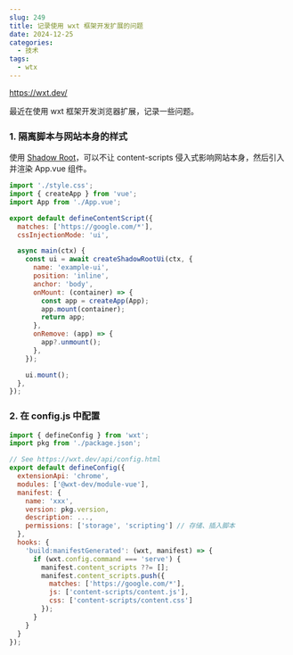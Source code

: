 ```yaml
---
slug: 249
title: 记录使用 wxt 框架开发扩展的问题
date: 2024-12-25
categories:
  - 技术
tags:
  - wtx
---
```


https://wxt.dev/

最近在使用 wxt 框架开发浏览器扩展，记录一些问题。

### 1. 隔离脚本与网站本身的样式

使用 [Shadow Root](https://wxt.dev/guide/essentials/content-scripts.html#shadow-root)，可以不让 content-scripts 侵入式影响网站本身，然后引入并渲染 App.vue 组件。

```js
import './style.css';
import { createApp } from 'vue';
import App from './App.vue';

export default defineContentScript({
  matches: ['https://google.com/*'],
  cssInjectionMode: 'ui',

  async main(ctx) {
    const ui = await createShadowRootUi(ctx, {
      name: 'example-ui',
      position: 'inline',
      anchor: 'body',
      onMount: (container) => {
        const app = createApp(App);
        app.mount(container);
        return app;
      },
      onRemove: (app) => {
        app?.unmount();
      },
    });

    ui.mount();
  },
});
```

### 2. 在 config.js 中配置

```js
import { defineConfig } from 'wxt';
import pkg from './package.json';

// See https://wxt.dev/api/config.html
export default defineConfig({
  extensionApi: 'chrome',
  modules: ['@wxt-dev/module-vue'],
  manifest: {
    name: 'xxx',
    version: pkg.version,
    description: ...,
    permissions: ['storage', 'scripting'] // 存储、插入脚本
  },
  hooks: {
    'build:manifestGenerated': (wxt, manifest) => {
      if (wxt.config.command === 'serve') {
        manifest.content_scripts ??= [];
        manifest.content_scripts.push({
          matches: ['https://google.com/*'],
          js: ['content-scripts/content.js'],
          css: ['content-scripts/content.css']
        });
      }
    }
  }
});
```
